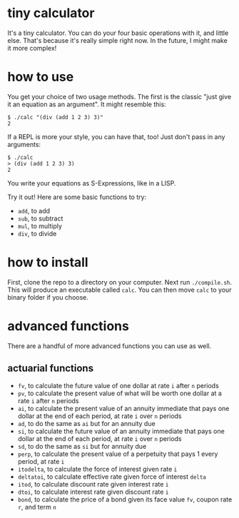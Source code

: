 # tiny calculator

It's a tiny calculator.
You can do your four basic operations with it, and little else.
That's because it's really simple right now.
In the future, I might make it more complex!

# how to use

You get your choice of two usage methods.
The first is the classic "just give it an equation as an argument".
It might resemble this:

```
$ ./calc "(div (add 1 2 3) 3)"
2
```

If a REPL is more your style, you can have that, too!
Just don't pass in any arguments:

```
$ ./calc
> (div (add 1 2 3) 3)
2
```

You write your equations as S-Expressions, like in a LISP.

Try it out!
Here are some basic functions to try:

- `add`, to add
- `sub`, to subtract
- `mul`, to multiply
- `div`, to divide

# how to install

First, clone the repo to a directory on your computer.
Next run `./compile.sh`.
This will produce an executable called `calc`.
You can then move `calc` to your binary folder if you choose.

# advanced functions

There are a handful of more advanced functions you can use as well.

<!--
## descriptive statistics
- `mean`
- `sd`, to get the standard deviation of some data
- `var`, to get the variance

## probability
- `norm-pdf`, which is the normal distribution's pdf given `x` and `mu` and `sigma`
- `norm-cdf`, to calculate probability of a value less than or equal to some `x` with the respective `mu` and `sigma`
- `bin-pmf`, to calculate probability of a certain binomial result given `n` and `k`
- `pos-pmf`, to calculate probability of a certain Poisson result given `k` and `lambda`
-->

## actuarial functions
- `fv`, to calculate the future value of one dollar at rate `i` after `n` periods
- `pv`, to calculate the present value of what will be worth one dollar at a rate `i` after `n` periods
- `ai`, to calculate the present value of an annuity immediate that pays one dollar at the end of each period, at rate `i` over `n` periods
- `ad`, to do the same as `ai` but for an annuity due
- `si`, to calculate the future value of an annuity immediate that pays one dollar at the end of each period, at rate `i` over `n` periods
- `sd`, to do the same as `si` but for annuity due
- `perp`, to calculate the present value of a perpetuity that pays 1 every period, at rate `i`
- `itodelta`, to calculate the force of interest given rate `i`
- `deltatoi`, to calculate effective rate given force of interest `delta`
- `itod`, to calculate discount rate given interest rate `i`
- `dtoi`, to calculate interest rate given discount rate `i`
- `bond`, to calculate the price of a bond given its face value `fv`, coupon rate `r`, and term `n`



